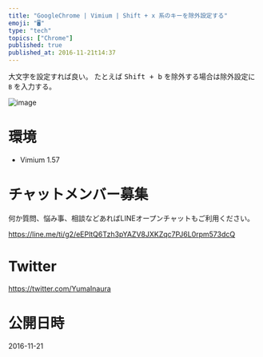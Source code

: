 ```yaml
---
title: "GoogleChrome | Vimium | Shift + x 系のキーを除外設定する"
emoji: "🖥"
type: "tech"
topics: ["Chrome"]
published: true
published_at: 2016-11-21t14:37
---
```


大文字を設定すれば良い。
たとえば <kbd>Shift + b</kbd> を除外する場合は除外設定に `B` を入力する。

![image](https://qiita-image-store.s3.amazonaws.com/0/89618/2e8b92f9-3437-54ab-9558-5d552f7e9f50.png)

# 環境

- Vimium 1.57








<!-- Update From Qiita API -->

# チャットメンバー募集


何か質問、悩み事、相談などあればLINEオープンチャットもご利用ください。

https://line.me/ti/g2/eEPltQ6Tzh3pYAZV8JXKZqc7PJ6L0rpm573dcQ





# Twitter


https://twitter.com/YumaInaura


<!-- Update From Qiita API -->



# 公開日時

2016-11-21
